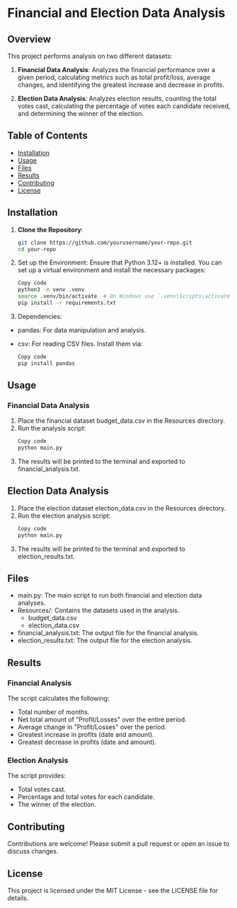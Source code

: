 # Financial and Election Data Analysis

## Overview

This project performs analysis on two different datasets:

1. **Financial Data Analysis**: Analyzes the financial performance over a given period, calculating metrics such as total profit/loss, average changes, and identifying the greatest increase and decrease in profits.

2. **Election Data Analysis**: Analyzes election results, counting the total votes cast, calculating the percentage of votes each candidate received, and determining the winner of the election.

## Table of Contents

- [Installation](#installation)
- [Usage](#usage)
- [Files](#files)
- [Results](#results)
- [Contributing](#contributing)
- [License](#license)

## Installation

1. **Clone the Repository**:
   ```bash
   git clone https://github.com/yourusername/your-repo.git
   cd your-repo
2. Set up the Environment:
Ensure that Python 3.12+ is installed. You can set up a virtual environment and install the necessary packages:

    ```bash
    Copy code
    python3 -m venv .venv
    source .venv/bin/activate  # On Windows use `.venv\Scripts\activate`
    pip install -r requirements.txt
3. Dependencies:

- pandas: For data manipulation and analysis.
- csv: For reading CSV files.
Install them via:

    ```bash
    Copy code
    pip install pandas
## Usage
### Financial Data Analysis
1. Place the financial dataset budget_data.csv in the Resources directory.
2. Run the analysis script:
    ```bash
    Copy code
    python main.py
3. The results will be printed to the terminal and exported to financial_analysis.txt.
## Election Data Analysis
1. Place the election dataset election_data.csv in the Resources directory.
2. Run the election analysis script:
    ```bash
    Copy code
    python main.py
3. The results will be printed to the terminal and exported to election_results.txt.
## Files
- main.py: The main script to run both financial and election data analyses.
- Resources/: Contains the datasets used in the analysis.
  - budget_data.csv
  - election_data.csv
- financial_analysis.txt: The output file for the financial analysis.
- election_results.txt: The output file for the election analysis.
## Results
### Financial Analysis
The script calculates the following:

- Total number of months.
- Net total amount of "Profit/Losses" over the entire period.
- Average change in "Profit/Losses" over the period.
- Greatest increase in profits (date and amount).
- Greatest decrease in profits (date and amount).
### Election Analysis
The script provides: 
- Total votes cast.
- Percentage and total votes for each candidate.
- The winner of the election.
## Contributing
Contributions are welcome! Please submit a pull request or open an issue to discuss changes.

## License

This project is licensed under the MIT License - see the LICENSE file for details.
